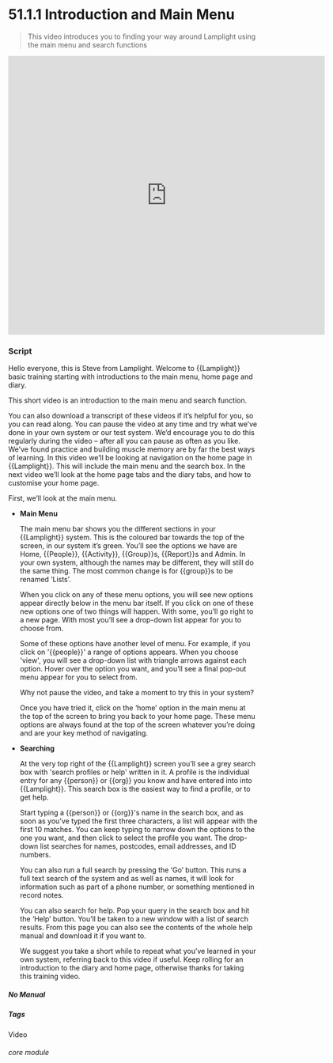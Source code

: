 # 51.1.1 Introduction and Main Menu

> This video introduces you to finding your way around Lamplight using the main menu and search functions

<iframe width="640" height="564" src="https://player.vimeo.com/video/282516727" frameborder="0" allowFullScreen mozallowfullscreen webkitAllowFullScreen></iframe>  

### Script

Hello everyone, this is Steve from Lamplight. Welcome to {{Lamplight}} basic training starting with introductions to the main menu, home page and diary.

This short video is an introduction to the main menu and search function.

You can also download a transcript of these videos if it’s helpful for you, so you can read along. You can pause the video at any time and try what we’ve done in your own system or our test system. We’d encourage you to do this regularly during the video – after all you can pause as often as you like. We’ve found practice and building muscle memory are by far the best ways of learning.
In this video we’ll be looking at navigation on the home page in {{Lamplight}}. This will include the main menu and the search box.
In the next video we’ll look at the home page tabs and the diary tabs, and how to customise your home page.

First, we’ll look at the main menu.

- **Main Menu**

   The main menu bar shows you the different sections in your {{Lamplight}} system. This is the coloured bar towards the top of the screen, in our system it’s green. You’ll see the options we have are Home, {{People}}, {{Activity}}, {{Group}}s, {{Report}}s and Admin. In your own system, although the names may be different, they will still do the same thing. The most common change is for {{group}}s to be renamed ‘Lists’.

   When you click on any of these menu options, you will see new options appear directly below in the menu bar itself. If you click on one of these new options one of two things will happen. With some, you’ll go right to a new page. With most you’ll see a drop-down list appear for you to choose from.

   Some of these options have another level of menu. For example, if you click on '{{people}}' a range of options appears. When you choose 'view', you will see a drop-down list with triangle arrows against each option. Hover over the option you want, and you’ll see a final pop-out menu appear for you to select from.

   Why not pause the video, and take a moment to try this in your system?

   Once you have tried it, click on the ‘home’ option in the main menu at the top of the screen to bring you back to your home page. These menu options are always found at the top of the screen whatever you’re doing and are your key method of navigating.

- **Searching**

   At the very top right of the {{Lamplight}} screen you’ll see a grey search box with 'search profiles or help' written in it. A profile is the individual entry for any {{person}} or {{org}} you know and have entered into into {{Lamplight}}. This search box is the easiest way to find a profile, or to get help.

   Start typing a {{person}} or {{org}}'s name in the search box, and as soon as you’ve typed the first three characters, a list will appear with the first 10 matches. You can keep typing to narrow down the options to the one you want, and then click to select the profile you want. The drop-down list searches for names, postcodes, email addresses, and ID numbers.

   You can also run a full search by pressing the ‘Go’ button. This runs a full text search of the system and as well as names, it will look for information such as part of a phone number, or something mentioned in record notes.

   You can also search for help. Pop your query in the search box and hit the ‘Help’ button. You’ll be taken to a new window with a list of search results. From this page you can also see the contents of the whole help manual and download it if you want to.

   We suggest you take a short while to repeat what you’ve learned in your own system, referring back to this video if useful. Keep rolling for an introduction to the diary and home page, otherwise thanks for taking this training video.


##### No Manual

##### Tags
Video

###### core module
